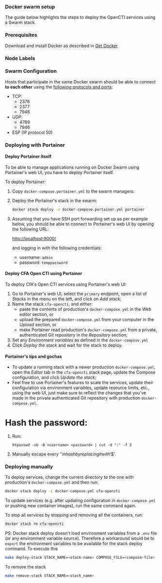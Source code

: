 
### Docker swarm setup

The guide below highlights the steps to deploy the OpenCTI services using a Swarm stack.

### Prerequisites

Download and install Docker as described in [Get Docker](https://docs.docker.com/get-docker/)

### Node Labels



### Swarm Configuration

Hosts that participate in the same Docker swarm should be able to connect **to each other** using the [following protocols and ports](https://docs.docker.com/engine/swarm/swarm-tutorial/#open-protocols-and-ports-between-the-hosts):

* TCP:
  * 2376
  * 2377
  * 7946
* UDP:
  * 4789
  * 7946
* ESP (IP protocol 50)

### Deploying with Portainer

#### Deploy Portainer itself

To be able to manage applications running on Docker Swarm using Portainer's web UI, you have to deploy Portainer itself.

To deploy Portainer:

1. Copy `docker-compose.portainer.yml` to the swarm managers.

2. Deploy the Portainer's stack in the swarm:

   ```bash
   docker stack deploy -c docker-compose.portainer.yml portainer
   ```

3. Assuming that you have SSH port forwarding set up as per example below, you should be able to connect to Portainer's web UI by opening the following URL:

   <http://localhost:9000/>

   and logging in with the following credentials:

   * username: `admin`
   * password: `temppassword`

#### Deploy CFA Open CTI using Portainer

To deploy CfA's Open CTI services using Portainer's web UI:

1. Go to Portainer's web UI, select the `primary` endpoint, open a list of *Stacks* in the menu on the left, and click on *Add stack*;
2. Name the stack `cfa-opencti`, and either:
   * paste the contents of production's `docker-compose.yml` in the *Web editor* section, or
   * upload the prepared `docker-compose.yml` from your computer in the *Upload* section, or
   * make Portainer read production's `docker-compose.yml` from a private, authenticated Git repository in the *Repository* section;
3. Set any *Environment variables* as defined in the `docker-compose.yml`
4. Click *Deploy the stack* and wait for the stack to deploy.

#### Portainer's tips and gochas

* To update a running stack with a newer production `docker-compose.yml`, open the *Editor* tab in the `cfa-opencti` stack page, update the Compose configuration, and click *Update the stack*;
* Feel free to use Portainer's features to scale the services, update their configuration via environment variables, update resource limits, etc., using the web UI, just make sure to reflect the changes that you've made in the private authenticated Git repository with production `docker-compose.yml`.

# Hash the password:

1. Run:

   `htpasswd -nb -B <username> <password> | cut -d ":" -f 2`

2. Manually escape every '$' in hash by replacing it with '$$'.


### Deploying manually

To deploy services, change the current directory to the one with production's `docker-compose.yml` and then run:

```bash
docker stack deploy -c docker-compose.yml cfa-opencti
```

To update services (e.g. after updating configuration in `docker-compose.yml` or pushing new container images), run the same command again.

To stop all services by stopping and removing all the containers, run:

```bash
docker stack rm cfa-opencti
```

PS: Docker stack deploy doesn't load environment variables from a `.env` file (or any environment variable source). Therefore a workaround would be to `export` the environment variables to be available for the stack deploy command.
To execute this

```bash
make deploy-stack STACK_NAME=<stack-name> COMPOSE_FILE=<compose-file>
```

To remove the stack

```bash
make remove-stack STACK_NAME=<stack_name>
```
